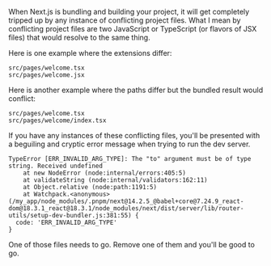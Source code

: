 When Next.js is bundling and building your project, it will get completely
tripped up by any instance of conflicting project files. What I mean by
conflicting project files are two JavaScript or TypeScript (or flavors of JSX
files) that would resolve to the same thing.

Here is one example where the extensions differ:

```
src/pages/welcome.tsx
src/pages/welcome.jsx
```

Here is another example where the paths differ but the bundled result would
conflict:

```
src/pages/welcome.tsx
src/pages/welcome/index.tsx
```

If you have any instances of these conflicting files, you'll be presented with
a beguiling and cryptic error message when trying to run the dev server.

```
TypeError [ERR_INVALID_ARG_TYPE]: The "to" argument must be of type string. Received undefined
    at new NodeError (node:internal/errors:405:5)
    at validateString (node:internal/validators:162:11)
    at Object.relative (node:path:1191:5)
    at Watchpack.<anonymous> (/my_app/node_modules/.pnpm/next@14.2.5_@babel+core@7.24.9_react-dom@18.3.1_react@18.3.1/node_modules/next/dist/server/lib/router-utils/setup-dev-bundler.js:381:55) {
  code: 'ERR_INVALID_ARG_TYPE'
}
```

One of those files needs to go. Remove one of them and you'll be good to go.